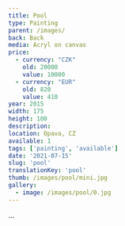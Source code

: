 ```yaml
---
title: Pool
type: Painting
parent: /images/
back: Back
media: Acryl on canvas
price:
  - currency: "CZK"
    old: 20000
    value: 10000
  - currency: "EUR"
    old: 820
    value: 410
year: 2015
width: 175
height: 100
description: 
location: Opava, CZ
available: 1
tags: ['painting', 'available']
date: '2021-07-15'
slug: 'pool'
translationKey: 'pool'
thumb: /images/pool/mini.jpg
gallery:
  - image: /images/pool/0.jpg
---
```

...

